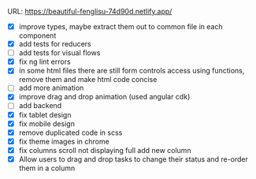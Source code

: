 URL: https://beautiful-fenglisu-74d90d.netlify.app/

- [x] improve types, maybe extract them out to common file in each component
- [x] add tests for reducers
- [ ] add tests for visual flows
- [x] fix ng lint errors
- [x] in some html files there are still form controls access using functions, remove them and make html code concise
- [ ] add more animation
- [x] improve drag and drop animation (used angular cdk)
- [ ] add backend
- [x] fix tablet design
- [x] fix mobile design
- [x] remove duplicated code in scss
- [x] fix theme images in chrome
- [x] fix columns scroll not displaying full add new column
- [x] Allow users to drag and drop tasks to change their status and re-order them in a column
